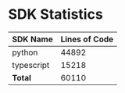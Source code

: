 # SDK Statistics

| SDK Name | Lines of Code |
| -------- | ------------- |
| python | 44892 |
| typescript | 15218 |
| **Total** | 60110 |
